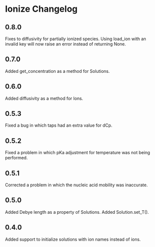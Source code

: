 Ionize Changelog
================

0.8.0
-----
Fixes to diffusivity for partially ionized species.
Using load_ion with an invalid key will now raise an error instead of returning None.

0.7.0
-----
Added get_concentration as a method for Solutions.

0.6.0
-----
Added diffusivity as a method for Ions.

0.5.3
-----
Fixed a bug in which taps had an extra value for dCp.

0.5.2
-----
Fixed a problem in which pKa adjustment for temperature was not being performed.

0.5.1
-----
Corrected a problem in which the nucleic acid mobility was inaccurate.

0.5.0
-----
Added Debye length as a property of Solutions.
Added Solution.set_T().

0.4.0
-----
Added support to initialize solutions with ion names instead of ions.
